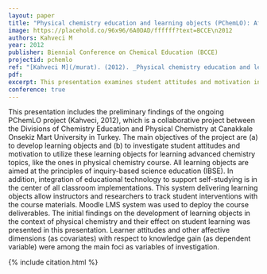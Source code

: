 ```yaml
---
layout: paper
title: "Physical chemistry education and learning objects (PChemLO): Affective aspects of implementation"
image: https://placehold.co/96x96/6A0DAD/ffffff?text=BCCE\n2012
authors: Kahveci M
year: 2012
publisher: Biennial Conference on Chemical Education (BCCE)
projectid: pchemlo
ref: "[Kahveci M](/murat). (2012). _Physical chemistry education and learning objects (PChemLO): Affective aspects of implementation_. Paper presented at the Biennial Conference on Chemical Education (BCCE). Pennsylvania State University, University Park, PA, USA. July 29 - August 2, 2012."
pdf:
excerpt: This presentation examines student attitudes and motivation in using inquiry-based learning objects for physical chemistry.
conference: true
---
```


This presentation includes the preliminary findings of the ongoing PChemLO project
(Kahveci, 2012), which is a collaborative project between the Divisions of Chemistry Education and
Physical Chemistry at Canakkale Onsekiz Mart University in Turkey. The main objectives of the project
are (a) to develop learning objects and (b) to investigate student attitudes and motivation to utilize
these learning objects for learning advanced chemistry topics, like the ones in physical chemistry
course. All learning objects are aimed at the principles of inquiry-based science education (IBSE). In
addition, integration of educational technology to support self-studying is in the center of all classroom
implementations. This system delivering learning objects allow instructors and researchers to track
student interventions with the course materials. Moodle LMS system was used to deploy the course
deliverables. The initial findings on the development of learning objects in the context of physical
chemistry and their effect on student learning was presented in this presentation. Learner attitudes
and other affective dimensions (as covariates) with respect to knowledge gain (as dependent variable)
were among the main foci as variables of investigation.

{% include citation.html %}